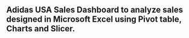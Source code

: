 ## Adidas USA Sales Dashboard to analyze sales designed in Microsoft Excel using Pivot table, Charts and Slicer.
